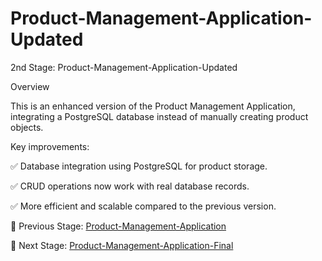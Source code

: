 # Product-Management-Application-Updated
2nd Stage: Product-Management-Application-Updated

Overview

This is an enhanced version of the Product Management Application, integrating a PostgreSQL database instead of manually creating product objects.

Key improvements:

✅ Database integration using PostgreSQL for product storage.

✅ CRUD operations now work with real database records.

✅ More efficient and scalable compared to the previous version.


🔹 Previous Stage: [Product-Management-Application](https://github.com/imprathamraj/Product-Management-Application)

🔹 Next Stage: [Product-Management-Application-Final](https://github.com/imprathamraj/Product-Management-Application-Final)
